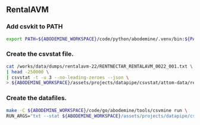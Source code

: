 ## RentalAVM

### Add csvkit to PATH

```sh
export PATH=${ABODEMINE_WORKSPACE}/code/python/abodemine/.venv/bin:${PATH}
```

### Create the csvstat file.

```sh
cat /works/data/dumps/rentalavm-22/RENTNECTAR_RENTALAVM_0022_001.txt \
| head -250000 \
| csvstat -t -u 3 --no-leading-zeroes --json \
> ${ABODEMINE_WORKSPACE}/assets/projects/datapipe/csvstat/attom-data/rental-avm.json
```

### Create the datafiles.

```sh
make -C ${ABODEMINE_WORKSPACE}/code/go/abodemine/tools/csvmine run \
RUN_ARGS="txt --stat ${ABODEMINE_WORKSPACE}/assets/projects/datapipe/csvstat/attom-data/rental-avm.json --table ad_df_rental_avm --struct RentalAvm --package attom_data"
```
